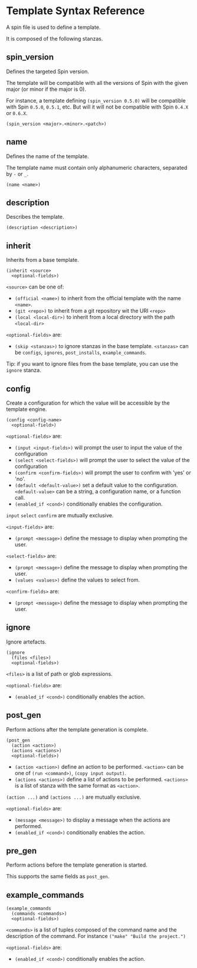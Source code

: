# Template Syntax Reference

A spin file is used to define a template.

It is composed of the following stanzas.

## spin_version

Defines the targeted Spin version.

The template will be compatible with all the versions of Spin with the given major (or minor if the major is 0).

For instance, a template defining `(spin_version 0.5.0)` will be compatible with Spin `0.5.0`, `0.5.1`, etc. But will it will not be compatible with Spin `0.4.X` or `0.6.X`.

```
(spin_version <major>.<minor>.<patch>)
```

## name

Defines the name of the template.

The template name must contain only alphanumeric characters, separated by `-` or `_`. 

```
(name <name>)
```

## description

Describes the template.

```
(description <description>)
```

## inherit

Inherits from a base template.

```
(inherit <source>
  <optional-fields>)
```

`<source>` can be one of:

- `(official <name>)` to inherit from the official template with the name `<name>`.
- `(git <repo>)` to inherit from a git repository wit the URI `<repo>`
- `(local <local-dir>)` to inherit from a local directory with the path `<local-dir>`

`<optional-fields>` are:

- `(skip <stanzas>)` to ignore stanzas in the base template. `<stanzas>` can be `configs`, `ignores`, `post_installs`, `example_commands`. 

Tip: if you want to ignore files from the base template, you can use the `ignore` stanza.

## config

Create a configuration for which the value will be accessible by the template engine.

```
(config <config-name>
  <optional-field>)
```

`<optional-fields>` are:

- `(input <input-fields>)` will prompt the user to input the value of the configuration
- `(select <select-fields>)` will prompt the user to select the value of the configuration
- `(confirm <confirm-fields>)` will prompt the user to confirm with 'yes' or 'no'.
- `(default <default-value>)` set a default value to the configuration. `<default-value>` can be a string, a configuration name, or a function call.
- `(enabled_if <cond>)` conditionally enables the configuration.

`input` `select` `confirm` are mutually exclusive.

`<input-fields>` are:

- `(prompt <message>)` define the message to display when prompting the user.

`<select-fields>` are:

- `(prompt <message>)` define the message to display when prompting the user.
- `(values <values>)` define the values to select from.

`<confirm-fields>` are:

- `(prompt <message>)` define the message to display when prompting the user.

## ignore

Ignore artefacts.


```
(ignore 
  (files <files>)
  <optional-fields>)
```

`<files>` is a list of path or glob expressions.

`<optional-fields>` are:

- `(enabled_if <cond>)` conditionally enables the action.

## post_gen

Perform actions after the template generation is complete.

```
(post_gen
  (action <action>)
  (actions <actions>)
  <optional-fields>)
```

- `(action <action>)` define an action to be performed. `<action>` can be one of `(run <command>)`, `(copy input output)`.
- `(actions <actions>)` define a list of actions to be performed. `<actions>` is a list of stanza with the same format as `<action>`.

`(action ...)` and `(actions ...)` are mutually exclusive.

`<optional-fields>` are:

- `(message <message>)` to display a message when the actions are performed.
- `(enabled_if <cond>)` conditionally enables the action.

## pre_gen

Perform actions before the template generation is started.

This supports the same fields as `post_gen`.

## example_commands

```
(example_commands
  (commands <commands>)
  <optional-fields>)

```

`<commands>` is a list of tuples composed of the command name and the description of the command. For instance `("make" "Build the project.")`

`<optional-fields>` are:

- `(enabled_if <cond>)` conditionally enables the action.
